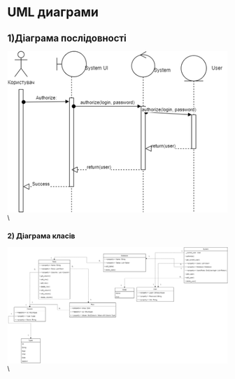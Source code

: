 # UML диаграми
## 1)Діаграма послідовності

![precedent_diagram](https://github.com/Koshman-Nikita/Lab_IT/blob/main/diagram_Authorize.drawio.png)\

### 2) Діаграма класів

![precedent_diagram](https://github.com/Koshman-Nikita/Lab_IT/blob/main/diagram_DBMS.drawio.png)\

